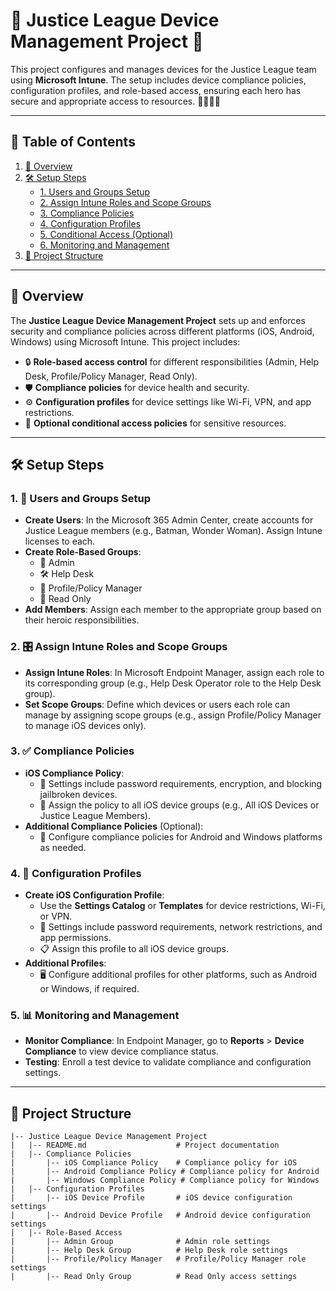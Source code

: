 # 🚀 Justice League Device Management Project 🌌

This project configures and manages devices for the Justice League team using **Microsoft Intune**. The setup includes device compliance policies, configuration profiles, and role-based access, ensuring each hero has secure and appropriate access to resources. 🦸‍♂️🦸‍♀️

---

## 📑 Table of Contents

1. [🌟 Overview](#overview)
2. [🛠️ Setup Steps](#setup-steps)
   - [1. Users and Groups Setup](#1-users-and-groups-setup)
   - [2. Assign Intune Roles and Scope Groups](#2-assign-intune-roles-and-scope-groups)
   - [3. Compliance Policies](#3-compliance-policies)
   - [4. Configuration Profiles](#4-configuration-profiles)
   - [5. Conditional Access (Optional)](#5-conditional-access-optional)
   - [6. Monitoring and Management](#6-monitoring-and-management)
3. [📂 Project Structure](#project-structure)


---

## 🌟 Overview

The **Justice League Device Management Project** sets up and enforces security and compliance policies across different platforms (iOS, Android, Windows) using Microsoft Intune. This project includes:

- 🔒 **Role-based access control** for different responsibilities (Admin, Help Desk, Profile/Policy Manager, Read Only).
- 🛡️ **Compliance policies** for device health and security.
- ⚙️ **Configuration profiles** for device settings like Wi-Fi, VPN, and app restrictions.
- 🔐 **Optional conditional access policies** for sensitive resources.

---

## 🛠️ Setup Steps

### 1. 👥 Users and Groups Setup

- **Create Users**: In the Microsoft 365 Admin Center, create accounts for Justice League members (e.g., Batman, Wonder Woman). Assign Intune licenses to each.
- **Create Role-Based Groups**:
  - 👑 Admin
  - 🛠️ Help Desk
  - 📄 Profile/Policy Manager
  - 👀 Read Only
- **Add Members**: Assign each member to the appropriate group based on their heroic responsibilities.

### 2. 🎛️ Assign Intune Roles and Scope Groups

- **Assign Intune Roles**: In Microsoft Endpoint Manager, assign each role to its corresponding group (e.g., Help Desk Operator role to the Help Desk group).
- **Set Scope Groups**: Define which devices or users each role can manage by assigning scope groups (e.g., assign Profile/Policy Manager to manage iOS devices only).

### 3. ✅ Compliance Policies

- **iOS Compliance Policy**:
  - 📱 Settings include password requirements, encryption, and blocking jailbroken devices.
  - 🚨 Assign the policy to all iOS device groups (e.g., All iOS Devices or Justice League Members).
- **Additional Compliance Policies** (Optional):
  - 📲 Configure compliance policies for Android and Windows platforms as needed.

### 4. 🔧 Configuration Profiles

- **Create iOS Configuration Profile**:
  - Use the **Settings Catalog** or **Templates** for device restrictions, Wi-Fi, or VPN.
  - 🔐 Settings include password requirements, network restrictions, and app permissions.
  - 📋 Assign this profile to all iOS device groups.
- **Additional Profiles**:
  - 🖥️ Configure additional profiles for other platforms, such as Android or Windows, if required.


### 5. 📊 Monitoring and Management

- **Monitor Compliance**: In Endpoint Manager, go to **Reports** > **Device Compliance** to view device compliance status.
- **Testing**: Enroll a test device to validate compliance and configuration settings.

---

## 📂 Project Structure

```plaintext
|-- Justice League Device Management Project
|   |-- README.md                    # Project documentation
|   |-- Compliance Policies
|       |-- iOS Compliance Policy    # Compliance policy for iOS
|       |-- Android Compliance Policy # Compliance policy for Android
|       |-- Windows Compliance Policy # Compliance policy for Windows
|   |-- Configuration Profiles
|       |-- iOS Device Profile       # iOS device configuration settings
|       |-- Android Device Profile   # Android device configuration settings
|   |-- Role-Based Access
|       |-- Admin Group              # Admin role settings
|       |-- Help Desk Group          # Help Desk role settings
|       |-- Profile/Policy Manager   # Profile/Policy Manager role settings
|       |-- Read Only Group          # Read Only access settings

